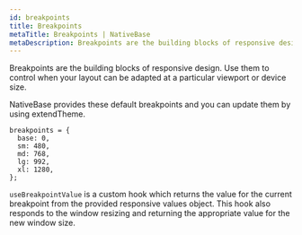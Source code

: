 ```yaml
---
id: breakpoints
title: Breakpoints
metaTitle: Breakpoints | NativeBase
metaDescription: Breakpoints are the building blocks of responsive design. NativeBase provides some default breakpoints which you can check out and update using extendTheme.
---
```


Breakpoints are the building blocks of responsive design. Use them to control when your layout can be adapted at a particular viewport or device size.

NativeBase provides these default breakpoints and you can update them by using extendTheme.

```tsx
breakpoints = {
  base: 0,
  sm: 480,
  md: 768,
  lg: 992,
  xl: 1280,
};
```

`useBreakpointValue` is a custom hook which returns the value for the current breakpoint from the provided responsive values object. This hook also responds to the window resizing and returning the appropriate value for the new window size.

```ComponentSnackPlayer path=hooks,useBreakpointValue,usage.tsx

```
